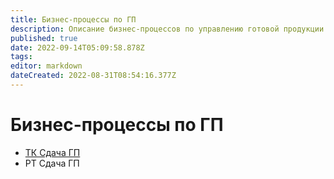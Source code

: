 ```yaml
---
title: Бизнес-процессы по ГП
description: Описание бизнес-процессов по управлению готовой продукции
published: true
date: 2022-09-14T05:09:58.878Z
tags: 
editor: markdown
dateCreated: 2022-08-31T08:54:16.377Z
---
```


# Бизнес-процессы по ГП

* [ТК Сдача ГП](tk-sdacha-gp.md)
* РТ Сдача ГП
